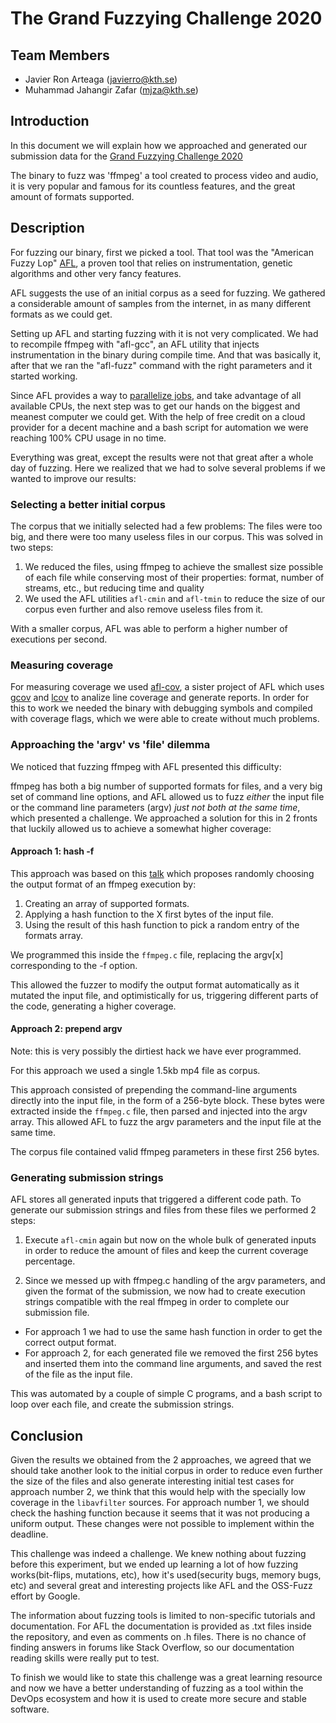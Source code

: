 # The Grand Fuzzying Challenge 2020
 
## Team Members

- Javier Ron Arteaga (javierro@kth.se)
- Muhammad Jahangir Zafar (mjza@kth.se)

## Introduction
In this document we will explain how we approached and generated our submission data for the [Grand Fuzzying Challenge 2020](https://github.com/KTH/devops-course/tree/master/contributions/competition)
 
The binary to fuzz was 'ffmpeg' a tool created to process video and audio, it is very popular and famous for its countless features, and the great amount of formats supported.
 
## Description
 
For fuzzing our binary, first we picked a tool. That tool was the "American Fuzzy Lop" [AFL](https://lcamtuf.coredump.cx/afl/), a proven tool that relies on instrumentation, genetic algorithms and other very fancy features.
 
AFL suggests the use of an initial corpus as a seed for fuzzing. We gathered a considerable amount of samples from the internet, in as many different formats as we could get.
 
Setting up AFL and starting fuzzing with it is not very complicated. We had to recompile ffmpeg with "afl-gcc", an AFL utility that injects instrumentation in the binary during compile time. And that was basically it, after that we ran the "afl-fuzz" command with the right parameters and it started working.
 
Since AFL provides a way to [parallelize jobs](https://github.com/mirrorer/afl/blob/master/docs/parallel_fuzzing.txt), and take advantage of all available CPUs, the next step was to get our hands on the biggest and meanest computer we could get. With the help of free credit on a cloud provider for a decent machine and a bash script for automation we were reaching 100% CPU usage in no time.
 
Everything was great, except the results were not that great after a whole day of fuzzing. Here we realized that we had to solve several problems if we wanted to improve our results:
 
### Selecting a better initial corpus
 
The corpus that we initially selected had a few problems: The files were too big, and there were too many useless files in our corpus. This was solved in two steps:
1. We reduced the files, using ffmpeg to achieve the smallest size possible of each file while conserving most of their properties: format, number of streams, etc., but reducing time and quality
2. We used the AFL utilities `afl-cmin` and `afl-tmin` to reduce the size of our corpus even further and also remove useless files from it.
 
With a smaller corpus, AFL was able to perform a higher number of executions per second.
 
### Measuring coverage
 
For measuring coverage we used [afl-cov](https://github.com/mrash/afl-cov), a sister project of AFL which uses [gcov](https://gcc.gnu.org/onlinedocs/gcc/Gcov.html) and [lcov](http://ltp.sourceforge.net/coverage/lcov.php) to analize line coverage and generate reports. In order for this to work we needed the binary with debugging symbols and compiled with coverage flags, which we were able to create without much problems.
 
### Approaching the 'argv' vs 'file' dilemma
 
We noticed that fuzzing ffmpeg with AFL presented this difficulty:
 
ffmpeg has both a big number of supported formats for files, and a very big set of command line options, and AFL allowed us to fuzz _either_ the input file or the command line parameters (argv) _just not both at the same time_, which presented a challenge. We approached a solution for this in 2 fronts that luckily allowed us to achieve a somewhat higher coverage:
 
#### Approach 1: hash -f
 
This approach was based on this [talk](https://youtu.be/qTTwqFRD1H8?t=2268) which proposes randomly choosing the output format of an ffmpeg execution by:
 
1. Creating an array of supported formats.
2. Applying a hash function to the X first bytes of the input file.
3. Using the result of this hash function to pick a random entry of the formats array.
 
We programmed this inside the `ffmpeg.c` file, replacing the argv\[x\] corresponding to the -f option.
 
This allowed the fuzzer to modify the output format automatically as it mutated the input file, and optimistically for us, triggering different parts of the code, generating a higher coverage.
 
#### Approach 2: prepend argv
 
Note: this is very possibly the dirtiest hack we have ever programmed.
 
For this approach we used a single 1.5kb mp4 file as corpus.
 
This approach consisted of prepending the command-line arguments directly into the input file, in the form of a 256-byte block. These bytes were extracted inside the `ffmpeg.c` file, then parsed and injected into the argv array. This allowed AFL to fuzz the argv parameters and the input file at the same time.
 
The corpus file contained valid ffmpeg parameters in these first 256 bytes.
 
### Generating submission strings
 
AFL stores all generated inputs that triggered a different code path. To generate our submission strings and files from these files we performed 2 steps:
 
1. Execute `afl-cmin` again but now on the whole bulk of generated inputs in order to reduce the amount of files and keep the current coverage percentage.
 
2. Since we messed up with ffmpeg.c handling of the argv parameters, and given the format of the submission, we now had to create execution strings compatible with the real ffmpeg in order to complete our submission file.
  - For approach 1 we had to use the same hash function in order to get the correct output format.
  - For approach 2, for each generated file we removed the first 256 bytes and inserted them into the command line arguments, and saved the rest of the file as the input file.
 
This was automated by a couple of simple C programs, and a bash script to loop over each file, and create the submission strings.
 
## Conclusion
 
Given the results we obtained from the 2 approaches, we agreed that we should take another look to the initial corpus in order to reduce even further the size of the files and also generate interesting initial test cases for approach number 2, we think that this would help with the specially low coverage in the `libavfilter` sources. For approach number 1, we should check the hashing function because it seems that it was not producing a uniform output. These changes were not possible to implement within the deadline.
 
This challenge was indeed a challenge. We knew nothing about fuzzing before this experiment, but we ended up learning a lot of how fuzzing works(bit-flips, mutations, etc), how it's used(security bugs, memory bugs, etc) and several great and interesting projects like AFL and the OSS-Fuzz effort by Google.
 
The information about fuzzing tools is limited to non-specific tutorials and documentation. For AFL the documentation is provided as .txt files inside the repository, and even as comments on .h files. There is no chance of finding answers in forums like Stack Overflow, so our documentation reading skills were really put to test.
 
To finish we would like to state this challenge was a great learning resource and now we have a better understanding of fuzzing as a tool within the DevOps ecosystem and how it is used to create more secure and stable software.

